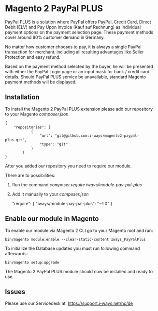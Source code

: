 #  Magento 2 PayPal PLUS

PayPal PLUS is a solution where PayPal offers PayPal, Credit Card, Direct Debit (ELV) and Pay Upon Invoice (Kauf auf Rechnung) as individual payment options on the payment selection page. These payment methods cover around 80% customer demand in Germany.

No matter how customer chooses to pay, it is always a single PayPal transaction for merchant, including all resulting advantages like Seller Protection and easy refund.

Based on the payment method selected by the buyer, he will be presented with either the PayPal Login page or an input mask for bank / credit card details. Should PayPal PLUS service be unavailable, standard Magento payment methods will be displayed.

## Installation

To install the Magento 2 PayPal PLUS extension please add our repository to your Magento _composer.json_.

    {
        "repositories": [
                {
                    "url": "git@github.com:i-ways/magento2-paypal-plus.git",
                    "type": "git"
                }
            ]
    }

After you added our repository you need to require our module.

There are to possibilities:

1. Run the command _composer require iways/module-pay-pal-plus_
2. Add it manually to your _composer.json_


    "require": {
           "iways/module-pay-pal-plus": "~1.0"
    }

## Enable our module in Magento

To enable our module via Magento 2 CLI go to your Magento root and run:

    bin/magento module:enable --clear-static-content Iways_PayPalPlus


To initialize the Database updates you must run following command afterwards:

    bin/magento setup:upgrade

The Magento 2 PayPal PLUS module should now be installed and ready to use.

## Issues
Please use our Servicedesk at: https://support.i-ways.net/hc/de
